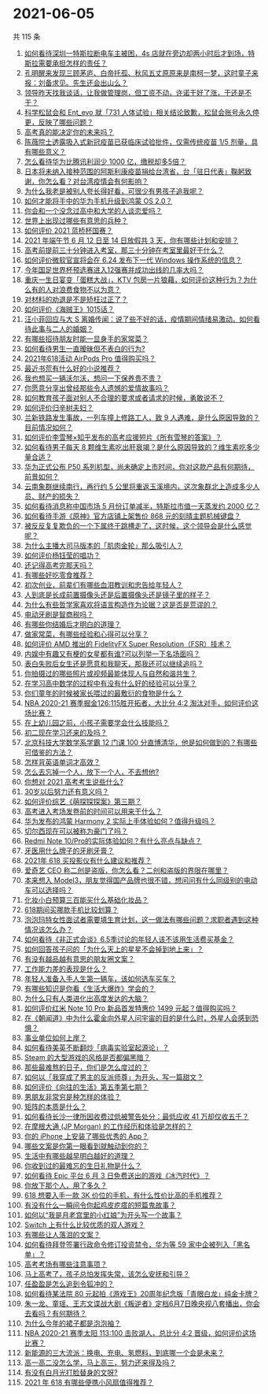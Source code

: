 # 2021-06-05

共 115 条

<!-- BEGIN -->
<!-- 最后更新时间 Sat Jun 05 2021 17:29:04 GMT+0800 (China Standard Time) -->

1. [如何看待深圳一特斯拉断电车主被困，4s
   店就在旁边却两小时后才到场，特斯拉需要承担怎样的责任？](https://www.zhihu.com/question/462688516)
2. [孔明醒来发现三顾茅庐、白帝托孤、秋风五丈原原来是南柯一梦，这时童子来报：刘备求见。先生还会出山么？](https://www.zhihu.com/question/335150446)
3. [领导昨天找我谈话，让我做管理岗，但工资不动，许诺干好了涨，干还是不干？](https://www.zhihu.com/question/456765880)
4. [科学松鼠会和 Ent_evo 就「731
   人体试验」相关结论致歉，松鼠会账号永久停更，反映了哪些问题？](https://www.zhihu.com/question/463111735)
5. [高考真的能决定你的未来吗？](https://www.zhihu.com/question/310160711)
6. [陈薇院士透露吸入式新冠疫苗已获临床试验批件，仅需传统疫苗 1/5
   剂量，具有哪些意义？](https://www.zhihu.com/question/462998232)
7. [怎么看待华为比腾讯利润少 1000 亿，缴税却多5倍？](https://www.zhihu.com/question/462746576)
8. [日本将未纳入接种范围的阿斯利康疫苗捐给台湾省，台「驻日代表」鞠躬致谢，你怎么看？对台湾疫情会有何影响？](https://www.zhihu.com/question/463127339)
9. [为什么我老是被别人夸长得好看，可很少有男孩子追我呢？](https://www.zhihu.com/question/319027663)
10. [如何才能将手中的华为手机升级到鸿蒙 OS 2.0？](https://www.zhihu.com/question/436295623)
11. [你会和一个没念过高中和大学的人谈恋爱吗？](https://www.zhihu.com/question/462293257)
12. [世界上出现过哪些有意思的兵种？](https://www.zhihu.com/question/419256945)
13. [如何评价 2021 蓝桥杯国赛？](https://www.zhihu.com/question/463261567)
14. [2021 年端午节 6 月 12 日至 14 日放假共 3
    天，你有哪些计划和安排？](https://www.zhihu.com/question/461518659)
15. [高考前提前三十分钟进入考室，那三十分钟在考室里最好干什么？](https://www.zhihu.com/question/438598661)
16. [如何评价微软官宣将会在 6.24 发布下一代 Windows
    操作系统的信息？](https://www.zhihu.com/question/462862074)
17. [今年国足世界杯预选赛进入12强赛并成功出线的几率大吗？](https://www.zhihu.com/question/458794320)
18. [重庆一生日宴变「蛋糕大战」，KTV
    包房一片狼藉，如何评价这种行为？为什么有的人对浪费食物不以为意？](https://www.zhihu.com/question/463080691)
19. [对材料的劝退是不是矫枉过正了？](https://www.zhihu.com/question/462787240)
20. [如何评价《海贼王》1015话？](https://www.zhihu.com/question/463011991)
21. [汪小菲回应与大 S
    离婚传闻：说了些不好的话，疫情期间情绪易激动。如何看待此事与二人的婚姻？](https://www.zhihu.com/question/463252497)
22. [有哪些招待朋友时能一显身手的家常菜？](https://www.zhihu.com/question/28037354)
23. [如何看待男生一直暧昧但不表白的行为?](https://www.zhihu.com/question/314211216)
24. [2021年618活动 AirPods Pro 值得购买吗？](https://www.zhihu.com/question/462472612)
25. [最近书荒有什么好的小说推荐？](https://www.zhihu.com/question/454175132)
26. [我也想买一辆沃尔沃，想问一下保养贵不贵？](https://www.zhihu.com/question/450454067)
27. [你愿意分享出曾经那些令人遗憾的爱情故事吗？](https://www.zhihu.com/question/461039473)
28. [如何教育孩子面对别人不合理的要求或者请求的时候，勇敢说不？](https://www.zhihu.com/question/460662042)
29. [如何评价归辛树夫妇？](https://www.zhihu.com/question/296356537)
30. [兰新铁路发生事故，一列车撞上修路工人，致 9
    人遇难，是什么原因导致的？目前情况如何？](https://www.zhihu.com/question/463074526)
31. [如何评价李雪琴×知乎发布的高考应援短片《所有雪琴的答案》？](https://www.zhihu.com/question/463097533)
32. [如何看待男子每天 8
    颗维生素吃出肝衰竭？是什么原因导致的？维生素吃多少量合适？](https://www.zhihu.com/question/463004931)
33. [华为正式公布 P50
    系列机型，尚未确定上市时间，你对这款产品有何期待，前景如何？](https://www.zhihu.com/question/462823371)
34. [云南象群继续南行，再行约 5
    公里将重返玉溪境内，这次象群北上造成多少人员、财产的损失？](https://www.zhihu.com/question/463102060)
35. [如何看待消息称中国市场 5 月份订单减半，特斯拉市值一天蒸发约 2000
    亿？](https://www.zhihu.com/question/463066556)
36. [如何看待手游《原神》官方店铺上架售价 868
    元的刻晴主题机械键盘？](https://www.zhihu.com/question/462000684)
37. [被反反复复欺负的一个下属终于跳槽走了，这时候，这个领导会是什么感觉呢？](https://www.zhihu.com/question/419717401)
38. [为什么主播大司马版本的「肌肉金轮」那么吸引人？](https://www.zhihu.com/question/461688762)
39. [如何评价杨钰莹的唱功？](https://www.zhihu.com/question/23503608)
40. [还记得高考完那天吗？](https://www.zhihu.com/question/454037120)
41. [有哪些好吃零食推荐？](https://www.zhihu.com/question/453646089)
42. [初次创业，前辈们有哪些血泪教训和忠告给年轻人？](https://www.zhihu.com/question/456798060)
43. [人到底是长成前置摄像头还是后置摄像头还是镜子里的样子？](https://www.zhihu.com/question/66063294)
44. [为什么有些哲学家喜欢将语言构造作为论据？这是否是荒谬的？](https://www.zhihu.com/question/456701631)
45. [电动牙刷是智商税吗？](https://www.zhihu.com/question/60799591)
46. [有哪些你结婚后才明白的道理？](https://www.zhihu.com/question/55230947)
47. [做家常菜，有哪些经验和心得可以分享？](https://www.zhihu.com/question/19760437)
48. [如何评价 AMD 推出的 FidelityFX Super
    Resolution（FSR）技术？](https://www.zhihu.com/question/462609402)
49. [内娱中有趣又有梗的女星都有谁?可以列举一下名场面吗？](https://www.zhihu.com/question/462892733)
50. [表白失败后女生还是愿意和我聊天，那我还可以继续追吗？](https://www.zhihu.com/question/367730793)
51. [你拍摄过的哪些照片或视频最能体现人与自然和谐共生？](https://www.zhihu.com/question/462030257)
52. [在学习高中数学的过程中有没有什么好的经验可以分享？](https://www.zhihu.com/question/24681105)
53. [你们童年的时候被家长喂过的最敷衍的食物是什么？](https://www.zhihu.com/question/462844792)
54. [NBA 2020-21 赛季掘金126:115胜开拓者，大比分 4:2
    淘汰对手，如何评价这场比赛？](https://www.zhihu.com/question/463074725)
55. [在上幼儿园之前，小孩子需要学会什么技能吗？](https://www.zhihu.com/question/419595992)
56. [初二现在学习还来的及吗？](https://www.zhihu.com/question/460694660)
57. [北京科技大学数学系学霸 12 门课 100
    分直博清华，他是如何做到的？有哪些可借鉴的方法？](https://www.zhihu.com/question/463055855)
58. [怎样背英语单词才高效？](https://www.zhihu.com/question/19580414)
59. [怎么去忘掉一个人，放下一个人，不去想他?](https://www.zhihu.com/question/460504759)
60. [你想对 2021 高考考生说些什么?](https://www.zhihu.com/question/405718464)
61. [30岁以后努力还有意义吗？](https://www.zhihu.com/question/461708777)
62. [如何评价综艺《萌探探探案》第三期？](https://www.zhihu.com/question/462341726)
63. [高考进入考场发卷前的时间可以用来干什么？](https://www.zhihu.com/question/457299599)
64. [华为发布的鸿蒙 Harmony 2
    实际上手体验如何？值得升级吗？](https://www.zhihu.com/question/458633364)
65. [切尔西现在可以被称为豪门了吗？](https://www.zhihu.com/question/462620225)
66. [Redmi Note
    10/Pro的实际体验如何？有什么亮点与缺点？](https://www.zhihu.com/question/462609610)
67. [牙医用什么牌子的牙刷牙膏？](https://www.zhihu.com/question/21064394)
68. [2021年 618 买投影仪有什么建议和推荐？](https://www.zhihu.com/question/458826447)
69. [爱奇艺 CEO 称二创是盗版，你怎么看？二创和盗版的界限在哪里？](https://www.zhihu.com/question/463058796)
70. [本来想入
    Model3，朋友觉得国产品牌也很不错，想问问有什么同级别的电动车可以选择吗？](https://www.zhihu.com/question/462935963)
71. [化妆小白预算三百能买什么基础化妆品？](https://www.zhihu.com/question/454067236)
72. [618期间买哪款手机比较划算？](https://www.zhihu.com/question/463120125)
73. [泡泡玛特女性面试者需要填生育计划，这一做法有哪些问题？求职者遇到这种情况该怎么办？](https://www.zhihu.com/question/463127265)
74. [如何看待《非正式会谈》6.5季讨论的年轻人该不该用生活费买基金？](https://www.zhihu.com/question/463164068)
75. [如何回答孩子问的「为什么天上的星星不会掉到地上来」？](https://www.zhihu.com/question/322273051)
76. [有没有越品越有意思的朋友圈文案？](https://www.zhihu.com/question/462758762)
77. [工作能力差的表现是什么？](https://www.zhihu.com/question/272082217)
78. [年轻人准备入手人生第一辆车，该如何选车买车？](https://www.zhihu.com/question/462934776)
79. [有哪些知识是你看《生活大爆炸》学会的？](https://www.zhihu.com/question/321167011)
80. [为什么只有人类进化出高度发达的大脑？](https://www.zhihu.com/question/20323967)
81. [如何评价红米 Note 10 Pro 新品首发特惠价 1499
    元起？值得购买吗？](https://www.zhihu.com/question/461503607)
82. [在《朝闻道》中为什么霍金向外星人问宇宙的目的是什么时，外星人会感到恐惧？](https://www.zhihu.com/question/307116324)
83. [事业单位如何上岸？](https://www.zhihu.com/question/345511835)
84. [如何看待美英不断翻炒「病毒实验室起源论」？](https://www.zhihu.com/question/462610953)
85. [Steam 的大型游戏的风格是否都偏黑暗？](https://www.zhihu.com/question/460129234)
86. [那些最难熬的日子，你们是怎么度过的？](https://www.zhihu.com/question/452944848)
87. [如何以「我穿成了男主的反派师尊」为开头，写一篇甜文？](https://www.zhihu.com/question/433065335)
88. [如何评价《向往的生活》第五季第七期？](https://www.zhihu.com/question/463123692)
89. [男朋友非常穷是种怎样的体验？](https://www.zhihu.com/question/26596095)
90. [矩阵的本质是什么？](https://www.zhihu.com/question/22047061)
91. [如何看待长沙一律所因收费过低被警告处分：最低应收 41
    万却仅收五千？](https://www.zhihu.com/question/462810614)
92. [在摩根大通 (JP Morgan) 的工作经历和体验是怎样的？](https://www.zhihu.com/question/22083941)
93. [你的 iPhone 上安装了哪些优秀的 App？](https://www.zhihu.com/question/20857355)
94. [哪些文案是你第一眼看到就触动到你的？](https://www.zhihu.com/question/454171964)
95. [生活中有哪些越早明白越好的道理？](https://www.zhihu.com/question/392680981)
96. [你收到过的最难忘的生日礼物是什么？](https://www.zhihu.com/question/23873759)
97. [如何看待 Epic 平台 6 月 3
    日免费送出的游戏《冰汽时代》？](https://www.zhihu.com/question/463021141)
98. [你放下那个人，用了多久？](https://www.zhihu.com/question/459105986)
99. [618 想要入手一款 3K
    价位的手机，有什么性价比高的手机推荐？](https://www.zhihu.com/question/458336036)
100. [有没有什么一瞬间令你起鸡皮疙瘩的短篇鬼故事？](https://www.zhihu.com/question/382949359)
101. [如何以“我是月老宫里的小红娘”为开头写一个故事？](https://www.zhihu.com/question/455142039)
102. [Switch 上有什么比较优质的双人游戏？](https://www.zhihu.com/question/283561191)
103. [有哪些让人落泪的文案？](https://www.zhihu.com/question/450182895)
104. [如何看待拜登签署行政命令修订投资禁令，华为等 59
     家中企被列入「黑名单」？](https://www.zhihu.com/question/463048861)
105. [高考考场有哪些注意事项？](https://www.zhihu.com/question/461629127)
106. [马上高考了，孩子总怕发挥失常，该怎么安抚和引导？](https://www.zhihu.com/question/462355606)
107. [任盈盈是怎么追到令狐冲的？](https://www.zhihu.com/question/462707077)
108. [如何看待某法院 80
     元起拍《游戏王》20周年纪念版「青眼白龙」纯金卡牌？](https://www.zhihu.com/question/462784002)
109. [朱一龙、童瑶、王志文谍战大剧《叛逆者》定档6月7日晚央视八套播出，你会去看吗？有何期待？](https://www.zhihu.com/question/462905368)
110. [为什么今年的裙子都是泡泡袖？](https://www.zhihu.com/question/397465205)
111. [NBA 2020-21 赛季太阳 113:100 击败湖人，总比分 4:2
     晋级，如何评价这场比赛？](https://www.zhihu.com/question/463061695)
112. [新能源的三大流派：换电、充电、氢燃料，到底哪一个会是未来？](https://www.zhihu.com/question/453005871)
113. [高一高二没怎么学，马上高三，努力还来得及吗？](https://www.zhihu.com/question/461313503)
114. [有没有白月光打脸替身的文呀?](https://www.zhihu.com/question/459071698)
115. [2021 年 618 有哪些便携小风扇值得推荐？](https://www.zhihu.com/question/460200651)

<!-- END -->
